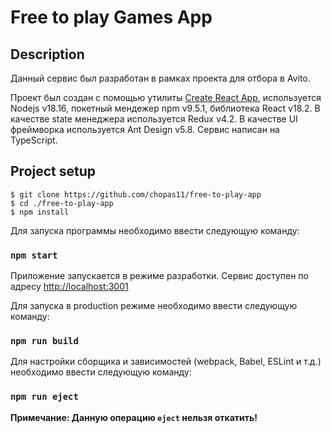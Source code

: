 # Free to play Games App


## Description

Данный сервис был разработан в рамках проекта для отбора в Avito.

Проект был создан с помощью утилиты [Create React App](https://github.com/facebook/create-react-app), 
используется Nodejs v18.16, покетный мендежер npm v9.5.1, библиотека React v18.2. В качестве state менеджера используется
Redux v4.2. В качестве UI фреймворка используется Ant Design v5.8. Сервис написан на TypeScript.


## Project setup

    $ git clone https://github.com/chopas11/free-to-play-app
    $ cd ./free-to-play-app
    $ npm install

Для запуска программы необходимо ввести следующую команду:

### `npm start`

Приложение запускается в режиме разработки.
Сервис доступен по адресу [http://localhost:3001](http://localhost:3001)

Для запуска в production режиме необходимо ввести следующую команду:

### `npm run build`

Для настройки сборщика и зависимостей (webpack, Babel, ESLint и т.д.) необходимо ввести следующую команду:

### `npm run eject`

**Примечание: Данную операцию `eject` нельзя откатить!**
